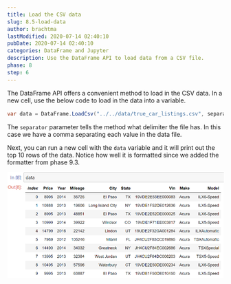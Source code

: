 ```yaml
---
title: Load the CSV data
slug: 8.5-load-data
author: brachtma
lastModified: 2020-07-14 02:40:10
pubDate: 2020-07-14 02:40:10
categories: DataFrame and Jupyter
description: Use the DataFrame API to load data from a CSV file.
phase: 8
step: 6
---
```


The DataFrame API offers a convenient method to load in the CSV data. In a new cell, use the below code to load in the data into a variable.

```csharp
var data = DataFrame.LoadCsv("../../data/true_car_listings.csv", separator: ',');
```

The `separator` parameter tells the method what delimiter the file has. In this case we have a comma separating each value in the data file.

Next, you can run a new cell with the `data` variable and it will print out the top 10 rows of the data. Notice how well it is formatted since we added the formatter from phase 9.3.

![Loaded Data](./media/loaded-data.png)